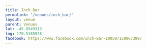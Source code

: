 ```yaml
---
title: Inch Bar
permalink: "/venues/inch_bar/"
layout: venue
parent: Venues
lat: -45.8549313
lng: 170.5185928
facebook: https://www.facebook.com/Inch-Bar-100507150007389/
---
```


